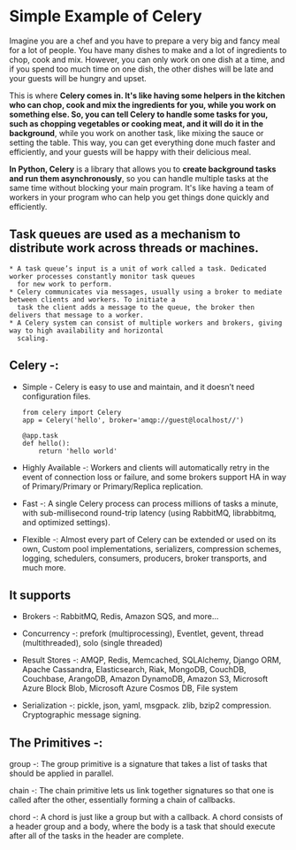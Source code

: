 # Simple Example of Celery
Imagine you are a chef and you have to prepare a very big and fancy meal for a lot of people. 
You have many dishes to make and a lot of ingredients to chop, cook and mix.
However, you can only work on one dish at a time, and if you spend too much time on one dish, the other dishes will be late and your guests 
will be hungry and upset.

This is where __Celery comes in. It's like having some helpers in the kitchen who can chop, cook and mix the ingredients for you, 
while you work on something else. So, you can tell Celery to handle some tasks for you, such as chopping vegetables or cooking meat, 
and it will do it in the background__, while you work on another task, like mixing the sauce or setting the table.
This way, you can get everything done much faster and efficiently, and your guests will be happy with their delicious meal.

__In Python, Celery__ is a library that allows you to __create background tasks and run them asynchronously__, so you can handle multiple tasks 
at the same time without blocking your main program. 
It's like having a team of workers in your program who can help you get things done quickly and efficiently.

## Task queues are used as a mechanism to distribute work across threads or machines.
    * A task queue’s input is a unit of work called a task. Dedicated worker processes constantly monitor task queues
      for new work to perform.
    * Celery communicates via messages, usually using a broker to mediate between clients and workers. To initiate a
      task the client adds a message to the queue, the broker then delivers that message to a worker.
    * A Celery system can consist of multiple workers and brokers, giving way to high availability and horizontal
      scaling.

## Celery -:
* Simple - Celery is easy to use and maintain, and it doesn’t need configuration files.
    ```
    from celery import Celery
    app = Celery('hello', broker='amqp://guest@localhost//')

    @app.task
    def hello():
        return 'hello world'
   ```

* Highly Available -: Workers and clients will automatically retry in the event of connection loss or failure, and some
                      brokers support HA in way of Primary/Primary or Primary/Replica replication.
* Fast -: A single Celery process can process millions of tasks a minute, with sub-millisecond round-trip latency
          (using RabbitMQ, librabbitmq, and optimized settings).
* Flexible -: Almost every part of Celery can be extended or used on its own, Custom pool implementations, serializers,
              compression schemes, logging, schedulers, consumers, producers, broker transports, and much more.


## It supports

* Brokers -: RabbitMQ, Redis, Amazon SQS, and more…

* Concurrency -: prefork (multiprocessing), Eventlet, gevent, thread (multithreaded), solo (single threaded)

* Result Stores -:  AMQP, Redis, Memcached, SQLAlchemy, Django ORM, Apache Cassandra, Elasticsearch, Riak, MongoDB,
                    CouchDB, Couchbase, ArangoDB, Amazon DynamoDB, Amazon S3, Microsoft Azure Block Blob,
                    Microsoft Azure Cosmos DB, File system
* Serialization -: pickle, json, yaml, msgpack. zlib, bzip2 compression. Cryptographic message signing.


## The Primitives -: 
   group -: The group primitive is a signature that takes a list of tasks that should be applied in parallel.

   chain -: The chain primitive lets us link together signatures so that one is called after the other, essentially forming
            a chain of callbacks.

   chord -: A chord is just like a group but with a callback. A chord consists of a header group and a body, where the body
            is a task that should execute after all of the tasks in the header are complete.
